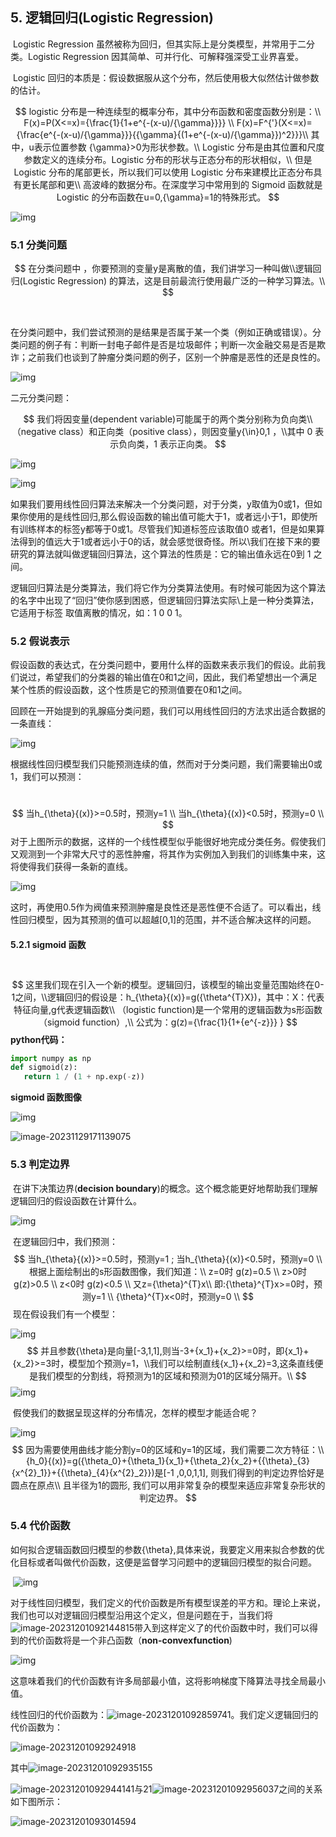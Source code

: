 ## 5. 逻辑回归(Logistic Regression)

​	Logistic Regression 虽然被称为回归，但其实际上是分类模型，并常用于二分类。Logistic Regression 因其简单、可并行化、可解释强深受工业界喜爱。

​	Logistic 回归的本质是：假设数据服从这个分布，然后使用极大似然估计做参数的估计。


$$
logistic 分布是一种连续型的概率分布，其中分布函数和密度函数分别是：\\
F(x)=P(X<=x)={\frac{1}{1+e^{-(x-u)/{\gamma}}}} \\
F(x)=F^{'}(X<=x)={\frac{e^{-(x-u)/{\gamma}}}{{\gamma}{(1+e^{-(x-u)/{\gamma}})^2}}}\\
其中，u表示位置参数 {\gamma}>0为形状参数。\\
Logistic 分布是由其位置和尺度参数定义的连续分布。Logistic 分布的形状与正态分布的形状相似，\\
但是 Logistic 分布的尾部更长，所以我们可以使用 Logistic 分布来建模比正态分布具有更长尾部和更\\
高波峰的数据分布。在深度学习中常用到的 Sigmoid 函数就是 Logistic 的分布函数在u=0,{\gamma}=1的特殊形式。
$$


![img](https://raw.githubusercontent.com/kaisersama112/typora_image/master/assetsv2-b15289fd1162a807e11949e5396c7989_720w.webp)



### 5.1 分类问题

$$
在分类问题中 ，你要预测的变量y是离散的值，我们讲学习一种叫做\\逻辑回归(Logistic Regression) 的算法，这是目前最流行使用最广泛的一种学习算法。\\
$$

​	

​	在分类问题中，我们尝试预测的是结果是否属于某一个类（例如正确或错误）。分类问题的例子有：判断一封电子邮件是否是垃圾邮件；判断一次金融交易是否是欺诈；之前我们也谈到了肿瘤分类问题的例子，区别一个肿瘤是恶性的还是良性的。

![img](http://www.ai-start.com/ml2014/images/a77886a6eff0f20f9d909975bb69a7ab.png)

二元分类问题：


$$
我们将因变量(dependent variable)可能属于的两个类分别称为负向类\\（negative class）和正向类（positive class），则因变量y{\in}0,1 ，\\其中 0 表示负向类，1 表示正向类。
$$


![img](https://raw.githubusercontent.com/kaisersama112/typora_image/master/assetsf86eacc2a74159c068e82ea267a752f7.png)

![img](https://raw.githubusercontent.com/kaisersama112/typora_image/master/assetse7f9a746894c4c7dfd10cfcd9c84b5f9.png)

​	如果我们要用线性回归算法来解决一个分类问题，对于分类，y取值为0或1，但如果你使用的是线性回归,那么假设函数的输出值可能大于1，或者远小于1，即使所有训练样本的标签y都等于0或1。尽管我们知道标签应该取值0 或者1，但是如果算法得到的值远大于1或者远小于0的话，就会感觉很奇怪。所以\\我们在接下来的要研究的算法就叫做逻辑回归算法，这个算法的性质是：它的输出值永远在0到 1 之间。

​	逻辑回归算法是分类算法，我们将它作为分类算法使用。有时候可能因为这个算法的名字中出现了“回归”使你感到困惑，但逻辑回归算法实际\\上是一种分类算法，它适用于标签  取值离散的情况，如：1 0 0 1。

### 5.2 假说表示

​	假设函数的表达式，在分类问题中，要用什么样的函数来表示我们的假设。此前我们说过，希望我们的分类器的输出值在0和1之间，因此，我们希望想出一个满足某个性质的假设函数，这个性质是它的预测值要在0和1之间。

​	回顾在一开始提到的乳腺癌分类问题，我们可以用线性回归的方法求出适合数据的一条直线：

![img](https://raw.githubusercontent.com/kaisersama112/typora_image/master/assets29c12ee079c079c6408ee032870b2683.jpg)

​	根据线性回归模型我们只能预测连续的值，然而对于分类问题，我们需要输出0或1，我们可以预测：

​	
$$
	当h_{\theta}{(x)}>=0.5时，预测y=1 \\
		当h_{\theta}{(x)}<0.5时，预测y=0 \\
$$
​	对于上图所示的数据，这样的一个线性模型似乎能很好地完成分类任务。假使我们又观测到一个非常大尺寸的恶性肿瘤，将其作为实例加入到我们的训练集中来，这将使得我们获得一条新的直线。

![img](https://raw.githubusercontent.com/kaisersama112/typora_image/master/assetsd027a0612664ea460247c8637b25e306.jpg)

​	这时，再使用0.5作为阀值来预测肿瘤是良性还是恶性便不合适了。可以看出，线性回归模型，因为其预测的值可以超越[0,1]的范围，并不适合解决这样的问题。

#### 5.2.1 sigmoid 函数

​	
$$
这里我们现在引入一个新的模型。逻辑回归，该模型的输出变量范围始终在0-1之间，\\逻辑回归的假设是：h_{\theta}{(x)}=g({\theta^{T}X})，其中：X：代表特征向量,g代表逻辑函数\\
（logistic function)是一个常用的逻辑函数为s形函数（sigmoid  function）,\\
公式为：g(z)={\frac{1}{1+{e^{-z}}} }
$$
**python代码：**

```python
import numpy as np
def sigmoid(z):
   return 1 / (1 + np.exp(-z))
```

**sigmoid 函数图像**

![img](https://raw.githubusercontent.com/kaisersama112/typora_image/master/assets1073efb17b0d053b4f9218d4393246cc.jpg)

![image-20231129171139075](https://raw.githubusercontent.com/kaisersama112/typora_image/master/assetsimage-20231129171139075.png)

### 5.3 判定边界

​	在讲下决策边界(**decision boundary**)的概念。这个概念能更好地帮助我们理解逻辑回归的假设函数在计算什么。

![img](https://raw.githubusercontent.com/kaisersama112/typora_image/master/assets6590923ac94130a979a8ca1d911b68a3.png)

​	在逻辑回归中，我们预测：
$$
当h_{\theta}{(x)}>=0.5时，预测y=1 ; 当h_{\theta}{(x)}<0.5时，预测y=0 \\
根据上面绘制出的s形函数图像，我们知道：\\
z=0时 g(z)=0.5 \\
z>0时 g(z)>0.5 \\
z<0时 g(z)<0.5 \\
又z={\theta}^{T}x\\
即:{\theta}^{T}x>=0时，预测y=1 \\ 
{\theta}^{T}x<0时，预测y=0 \\
$$
​	现在假设我们有一个模型：

![img](https://raw.githubusercontent.com/kaisersama112/typora_image/master/assets58d098bbb415f2c3797a63bd870c3b8f.png)
$$
并且参数{\theta}是向量[-3,1,1],则当-3+{x_1}+{x_2}>=0时，即{x_1}+{x_2}>=3时，模型加个预测y=1，\\我们可以绘制直线{x_1}+{x_2}=3,这条直线便是我们模型的分割线，将预测为1的区域和预测为01的区域分隔开。\\
$$
![img](https://raw.githubusercontent.com/kaisersama112/typora_image/master/assetsf71fb6102e1ceb616314499a027336dc.jpg)

​	假使我们的数据呈现这样的分布情况，怎样的模型才能适合呢？

![img](https://raw.githubusercontent.com/kaisersama112/typora_image/master/assets197d605aa74bee1556720ea248bab182.jpg)
$$
因为需要使用曲线才能分割y=0的区域和y=1的区域，我们需要二次方特征：\\
{h_0}{(x)}=g({\theta_0}+{\theta_1}{x_1}+{\theta_2}{x_2}+{{\theta}_{3}{x^{2}_1}}+{{\theta}_{4}{x^{2}_2}})是[-1 ,0,0,1,1], 则我们得到的判定边界恰好是圆点在原点\\
且半径为1的圆形, 我们可以用非常复杂的模型来适应非常复杂形状的判定边界。
$$

### 5.4  代价函数

​	如何拟合逻辑函数回归模型的参数{\theta},具体来说，我要定义用来拟合参数的优化目标或者叫做代价函数，这便是监督学习问题中的逻辑回归模型的拟合问题。

​	![img](https://raw.githubusercontent.com/kaisersama112/typora_image/master/assetsf23eebddd70122ef05baa682f4d6bd0f.png)

​	对于线性回归模型，我们定义的代价函数是所有模型误差的平方和。理论上来说，我们也可以对逻辑回归模型沿用这个定义，但是问题在于，当我们将![image-20231201092144815](https://raw.githubusercontent.com/kaisersama112/typora_image/master/assetsimage-20231201092144815.png)带入到这样定义了的代价函数中时，我们可以得到的代价函数将是一个非凸函数（**non-convexfunction**)

![img](https://raw.githubusercontent.com/kaisersama112/typora_image/master/assets8b94e47b7630ac2b0bcb10d204513810.jpg)

​	这意味着我们的代价函数有许多局部最小值，这将影响梯度下降算法寻找全局最小值。

线性回归的代价函数为：![image-20231201092859741](https://raw.githubusercontent.com/kaisersama112/typora_image/master/assetsimage-20231201092859741.png)。我们定义逻辑回归的代价函数为：

![image-20231201092924918](https://raw.githubusercontent.com/kaisersama112/typora_image/master/assetsimage-20231201092924918.png)

其中![image-20231201092935155](https://raw.githubusercontent.com/kaisersama112/typora_image/master/assetsimage-20231201092935155.png)

![image-20231201092944141](https://raw.githubusercontent.com/kaisersama112/typora_image/master/assetsimage-20231201092944141.png)与21![image-20231201092956037](https://raw.githubusercontent.com/kaisersama112/typora_image/master/assetsimage-20231201092956037.png)之间的关系如下图所示：

![image-20231201093014594](https://raw.githubusercontent.com/kaisersama112/typora_image/master/assetsimage-20231201093014594.png)




